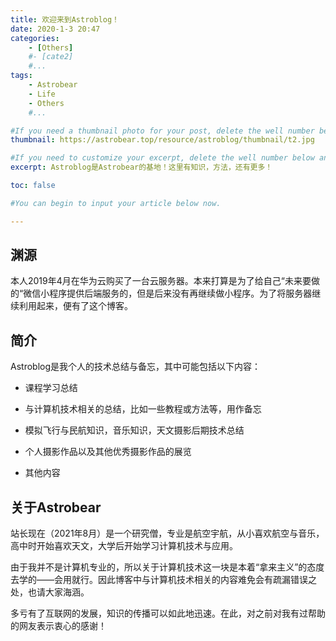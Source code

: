 ```yaml
---
title: 欢迎来到Astroblog！
date: 2020-1-3 20:47
categories: 
	- [Others]
	#- [cate2]
	#...
tags: 
	- Astrobear
	- Life
	- Others
	#...

#If you need a thumbnail photo for your post, delete the well number below and finish the directory.
thumbnail: https://astrobear.top/resource/astroblog/thumbnail/t2.jpg

#If you need to customize your excerpt, delete the well number below and input something. You can also input <!-- more --> in your article to divide the excerpt and other contents.
excerpt: Astroblog是Astrobear的基地！这里有知识，方法，还有更多！

toc: false

#You can begin to input your article below now.

---
```


## 渊源

本人2019年4月在华为云购买了一台云服务器。本来打算是为了给自己“未来要做的“微信小程序提供后端服务的，但是后来没有再继续做小程序。为了将服务器继续利用起来，便有了这个博客。

## 简介

Astroblog是我个人的技术总结与备忘，其中可能包括以下内容：

- 课程学习总结
- 与计算机技术相关的总结，比如一些教程或方法等，用作备忘

- 模拟飞行与民航知识，音乐知识，天文摄影后期技术总结
- 个人摄影作品以及其他优秀摄影作品的展览
- 其他内容

## 关于Astrobear

站长现在（2021年8月）是一个研究僧，专业是航空宇航，从小喜欢航空与音乐，高中时开始喜欢天文，大学后开始学习计算机技术与应用。

由于我并不是计算机专业的，所以关于计算机技术这一块是本着“拿来主义”的态度去学的——会用就行。因此博客中与计算机技术相关的内容难免会有疏漏错误之处，也请大家海涵。

多亏有了互联网的发展，知识的传播可以如此地迅速。在此，对之前对我有过帮助的网友表示衷心的感谢！

